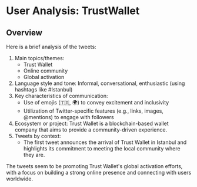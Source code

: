 # User Analysis: TrustWallet

## Overview

Here is a brief analysis of the tweets:

1. Main topics/themes:
	* Trust Wallet
	* Online community
	* Global activation
2. Language style and tone: Informal, conversational, enthusiastic (using hashtags like #Istanbul)
3. Key characteristics of communication:
	* Use of emojis (🇹🇷, 🌍) to convey excitement and inclusivity
	* Utilization of Twitter-specific features (e.g., links, images, @mentions) to engage with followers
4. Ecosystem or project: Trust Wallet is a blockchain-based wallet company that aims to provide a community-driven experience.
5. Tweets by context:
	* The first tweet announces the arrival of Trust Wallet in Istanbul and highlights its commitment to meeting the local community where they are.

The tweets seem to be promoting Trust Wallet's global activation efforts, with a focus on building a strong online presence and connecting with users worldwide.
